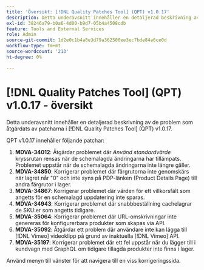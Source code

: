 ```yaml
---
title: 'Översikt: [!DNL Quality Patches Tool] (QPT) v1.0.17'
description: Detta underavsnitt innehåller en detaljerad beskrivning av de problem som åtgärdats av patcharna i [!DNL Quality Patches Tool] (QPT) v1.0.17.
exl-id: 38246a79-b0a6-4d00-b9d7-05b4a4508cdb
feature: Tools and External Services
role: Admin
source-git-commit: 1d2e0c1b4a8e3d79a362500ee3ec7bde84a6ce0d
workflow-type: tm+mt
source-wordcount: '213'
ht-degree: 0%

---
```


# [!DNL Quality Patches Tool] (QPT) v1.0.17 - översikt

Detta underavsnitt innehåller en detaljerad beskrivning av de problem som åtgärdats av patcharna i [!DNL Quality Patches Tool] (QPT) v1.0.17.

QPT v1.0.17 innehåller följande patchar:

1. **MDVA-34012**: Åtgärdar problemet där *Använd standardvärde* kryssrutan rensas när de schemalagda ändringarna har tillämpats. Problemet uppstår när de schemalagda ändringarna inte längre gäller.
1. **MDVA-34850**: Korrigerar problemet där färgrutorna inte genomskärs när lagret når &quot;0&quot; och inte syns på PDP-länken (Product Details Page) till andra färgrutor i lager.
1. **MDVA-34867**: Korrigerar problemet där värden för ett villkorsfält som angetts för en schemalagd uppdatering inte sparas.
1. **MDVA-34943**: Korrigerar problemet där snabbbeställning cachelagrar de SKU:er som angetts tidigare.
1. **MDVA-35064**: Korrigerar problemet där URL-omskrivningar inte genereras för konfigurerbara produkter som skapas via API.
1. **MDVA-35092**: Åtgärdar ett problem där användare inte kan lägga till [!DNL Vimeo] videoklipp på grund av inaktuella [!DNL Vimeo] API.
1. **MDVA-35197**: Korrigerar problemet där ett fel uppstår när du lägger till i kundvagn med GraphQL om tidigare tillagda produkter inte finns i lager.

Använd menyn till vänster för att navigera till en viss korrigeringssida.
